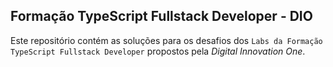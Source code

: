 ## Formação TypeScript Fullstack Developer - DIO

Este repositório contém as soluções para os desafios dos `Labs da Formação TypeScript Fullstack Developer` propostos pela *Digital Innovation One*.
